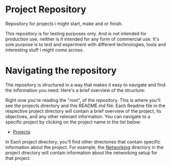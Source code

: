 # Project Repository

Repository for projects i might start, make and or finish.

This repository is for testing purposes only. And is not intended for
production use, neither is it intended for any form of commercial use. It's
sole purpose is to test and experiment with different technologies, tools and
interesting stuff i might come across.

# Navigating the repository

The repository is structured in a way that makes it easy to navigate and find
the information you need. Here's a brief overview of the structure:

Right now you're reading the "root", of the repository. This is where you'll
see the projects directory and this README.md file. Each Readme file in the
respective project directory will contain a brief overview of the project, its
objectives, and any other relevant information. You can navigate to a specific
project by clicking on the project name in the list below:

- [Projects](https://github.com/Dembezum/sandbox/tree/main/Projects/Proj1)

In Each project directory, you'll find other directories that contain specific
information about the project. For example, the
[Networking](https://github.com/Dembezum/sandbox/tree/main/Projects/Proj1/Networking)
directory in the project directory will contain information about the
networking setup for that project.
